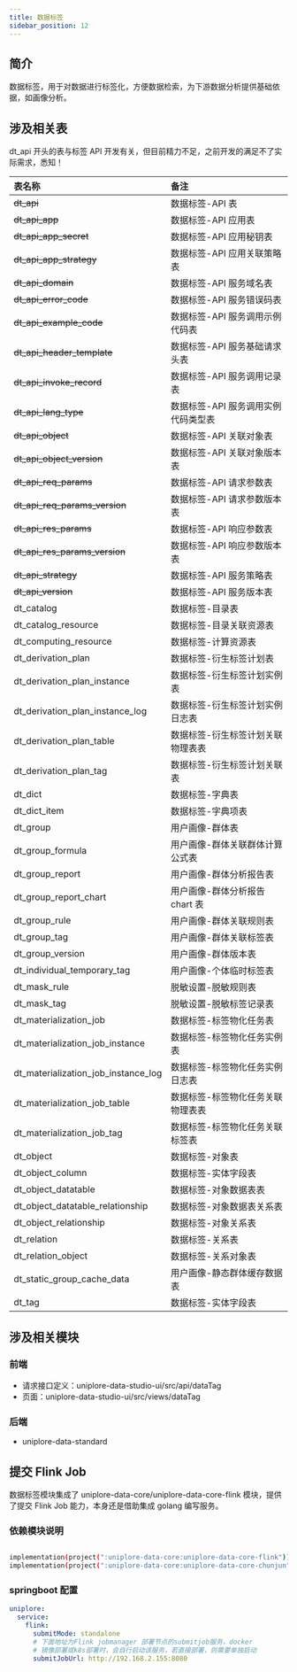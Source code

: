 ```yaml
---
title: 数据标签
sidebar_position: 12
---
```


## 简介

数据标签，用于对数据进行标签化，方便数据检索，为下游数据分析提供基础依据，如画像分析。

## 涉及相关表

dt_api 开头的表与标签 API 开发有关，但目前精力不足，之前开发的满足不了实际需求，悉知！

| 表名称                              | 备注                                |
| :---------------------------------- | :---------------------------------- |
| ~~dt_api~~                          | 数据标签-API 表                     |
| ~~dt_api_app~~                      | 数据标签-API 应用表                 |
| ~~dt_api_app_secret~~               | 数据标签-API 应用秘钥表             |
| ~~dt_api_app_strategy~~             | 数据标签-API 应用关联策略表         |
| ~~dt_api_domain~~                   | 数据标签-API 服务域名表             |
| ~~dt_api_error_code~~               | 数据标签-API 服务错误码表           |
| ~~dt_api_example_code~~             | 数据标签-API 服务调用示例代码表     |
| ~~dt_api_header_template~~          | 数据标签-API 服务基础请求头表       |
| ~~dt_api_invoke_record~~            | 数据标签-API 服务调用记录表         |
| ~~dt_api_lang_type~~                | 数据标签-API 服务调用实例代码类型表 |
| ~~dt_api_object~~                   | 数据标签-API 关联对象表             |
| ~~dt_api_object_version~~           | 数据标签-API 关联对象版本表         |
| ~~dt_api_req_params~~               | 数据标签-API 请求参数表             |
| ~~dt_api_req_params_version~~       | 数据标签-API 请求参数版本表         |
| ~~dt_api_res_params~~               | 数据标签-API 响应参数表             |
| ~~dt_api_res_params_version~~       | 数据标签-API 响应参数版本表         |
| ~~dt_api_strategy~~                 | 数据标签-API 服务策略表             |
| ~~dt_api_version~~                  | 数据标签-API 服务版本表             |
| dt_catalog                          | 数据标签-目录表                     |
| dt_catalog_resource                 | 数据标签-目录关联资源表             |
| dt_computing_resource               | 数据标签-计算资源表                 |
| dt_derivation_plan                  | 数据标签-衍生标签计划表             |
| dt_derivation_plan_instance         | 数据标签-衍生标签计划实例表         |
| dt_derivation_plan_instance_log     | 数据标签-衍生标签计划实例日志表     |
| dt_derivation_plan_table            | 数据标签-衍生标签计划关联物理表表   |
| dt_derivation_plan_tag              | 数据标签-衍生标签计划关联表         |
| dt_dict                             | 数据标签-字典表                     |
| dt_dict_item                        | 数据标签-字典项表                   |
| dt_group                            | 用户画像-群体表                     |
| dt_group_formula                    | 用户画像-群体关联群体计算公式表     |
| dt_group_report                     | 用户画像-群体分析报告表             |
| dt_group_report_chart               | 用户画像-群体分析报告 chart 表      |
| dt_group_rule                       | 用户画像-群体关联规则表             |
| dt_group_tag                        | 用户画像-群体关联标签表             |
| dt_group_version                    | 用户画像-群体版本表                 |
| dt_individual_temporary_tag         | 用户画像-个体临时标签表             |
| dt_mask_rule                        | 脱敏设置-脱敏规则表                 |
| dt_mask_tag                         | 脱敏设置-脱敏标签记录表             |
| dt_materialization_job              | 数据标签-标签物化任务表             |
| dt_materialization_job_instance     | 数据标签-标签物化任务实例表         |
| dt_materialization_job_instance_log | 数据标签-标签物化任务实例日志表     |
| dt_materialization_job_table        | 数据标签-标签物化任务关联物理表表   |
| dt_materialization_job_tag          | 数据标签-标签物化任务关联标签表     |
| dt_object                           | 数据标签-对象表                     |
| dt_object_column                    | 数据标签-实体字段表                 |
| dt_object_datatable                 | 数据标签-对象数据表表               |
| dt_object_datatable_relationship    | 数据标签-对象数据表关系表           |
| dt_object_relationship              | 数据标签-对象关系表                 |
| dt_relation                         | 数据标签-关系表                     |
| dt_relation_object                  | 数据标签-关系对象表                 |
| dt_static_group_cache_data          | 用户画像-静态群体缓存数据表         |
| dt_tag                              | 数据标签-实体字段表                 |

## 涉及相关模块

### 前端

- 请求接口定义：uniplore-data-studio-ui/src/api/dataTag
- 页面：uniplore-data-studio-ui/src/views/dataTag

### 后端

- uniplore-data-standard

## 提交 Flink Job

数据标签模块集成了 uniplore-data-core/uniplore-data-core-flink 模块，提供了提交 Flink Job 能力，本身还是借助集成 golang 编写服务。

### 依赖模块说明

```bash

implementation(project(":uniplore-data-core:uniplore-data-core-flink"))
implementation(project(":uniplore-data-core:uniplore-data-core-chunjun"))

```

### springboot 配置

```yaml
uniplore:
  service:
    flink:
      submitMode: standalone
      # 下面地址为Flink jobmanager 部署节点的submitjob服务，docker
      # 镜像部署或k8s部署时，会自行启动该服务，若直接部署，则需要单独启动
      submitJobUrl: http://192.168.2.155:8080
```